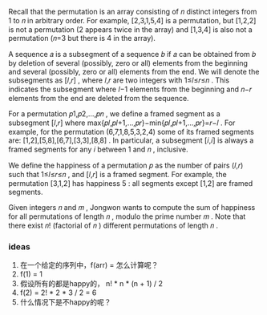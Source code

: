 Recall that the permutation is an array consisting of 𝑛
 distinct integers from 1
 to 𝑛
 in arbitrary order. For example, [2,3,1,5,4]
 is a permutation, but [1,2,2]
 is not a permutation (2
 appears twice in the array) and [1,3,4]
 is also not a permutation (𝑛=3
 but there is 4
 in the array).

A sequence 𝑎
 is a subsegment of a sequence 𝑏
 if 𝑎
 can be obtained from 𝑏
 by deletion of several (possibly, zero or all) elements from the beginning and several (possibly, zero or all) elements from the end. We will denote the subsegments as [𝑙,𝑟]
, where 𝑙,𝑟
 are two integers with 1≤𝑙≤𝑟≤𝑛
. This indicates the subsegment where 𝑙−1
 elements from the beginning and 𝑛−𝑟
 elements from the end are deleted from the sequence.

For a permutation 𝑝1,𝑝2,…,𝑝𝑛
, we define a framed segment as a subsegment [𝑙,𝑟]
 where max{𝑝𝑙,𝑝𝑙+1,…,𝑝𝑟}−min{𝑝𝑙,𝑝𝑙+1,…,𝑝𝑟}=𝑟−𝑙
. For example, for the permutation (6,7,1,8,5,3,2,4)
 some of its framed segments are: [1,2],[5,8],[6,7],[3,3],[8,8]
. In particular, a subsegment [𝑖,𝑖]
 is always a framed segments for any 𝑖
 between 1
 and 𝑛
, inclusive.

We define the happiness of a permutation 𝑝
 as the number of pairs (𝑙,𝑟)
 such that 1≤𝑙≤𝑟≤𝑛
, and [𝑙,𝑟]
 is a framed segment. For example, the permutation [3,1,2]
 has happiness 5
: all segments except [1,2]
 are framed segments.

Given integers 𝑛
 and 𝑚
, Jongwon wants to compute the sum of happiness for all permutations of length 𝑛
, modulo the prime number 𝑚
. Note that there exist 𝑛!
 (factorial of 𝑛
) different permutations of length 𝑛
.

### ideas
1. 在一个给定的序列中，f(arr) = 怎么计算呢？
2. f(1) = 1
3. 假设所有的都是happy的， n! * n * (n + 1) / 2
4. f(2) = 2! * 2 * 3 / 2 = 6
5. 什么情况下是不happy的呢？ 